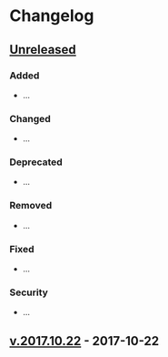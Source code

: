 # Changelog

## [Unreleased]

### Added

- ...

### Changed

- ...

### Deprecated

- ...

### Removed

- ...

### Fixed

- ...

### Security

- ...

## [v.2017.10.22] - 2017-10-22

[Unreleased]: https://github.com/olivierlacan/keep-a-changelog/compare/v.2017.10.22..HEAD
[v.2017.10.22]: https://github.com/HerculesWS/Hercules/compare/6b1fe2d069cb0251bc5798767f97454ab63a47c0..v.2017.10.22

